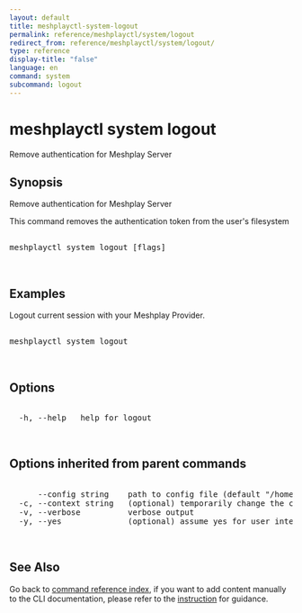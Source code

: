 ```yaml
---
layout: default
title: meshplayctl-system-logout
permalink: reference/meshplayctl/system/logout
redirect_from: reference/meshplayctl/system/logout/
type: reference
display-title: "false"
language: en
command: system
subcommand: logout
---
```


# meshplayctl system logout

Remove authentication for Meshplay Server

## Synopsis


Remove authentication for Meshplay Server

This command removes the authentication token from the user's filesystem
<pre class='codeblock-pre'>
<div class='codeblock'>
meshplayctl system logout [flags]

</div>
</pre> 

## Examples

Logout current session with your Meshplay Provider.
<pre class='codeblock-pre'>
<div class='codeblock'>
meshplayctl system logout

</div>
</pre> 

## Options

<pre class='codeblock-pre'>
<div class='codeblock'>
  -h, --help   help for logout

</div>
</pre>

## Options inherited from parent commands

<pre class='codeblock-pre'>
<div class='codeblock'>
      --config string    path to config file (default "/home/runner/.meshplay/config.yaml")
  -c, --context string   (optional) temporarily change the current context.
  -v, --verbose          verbose output
  -y, --yes              (optional) assume yes for user interactive prompts.

</div>
</pre>

## See Also

Go back to [command reference index](/reference/meshplayctl/), if you want to add content manually to the CLI documentation, please refer to the [instruction](/project/contributing/contributing-cli#preserving-manually-added-documentation) for guidance.
